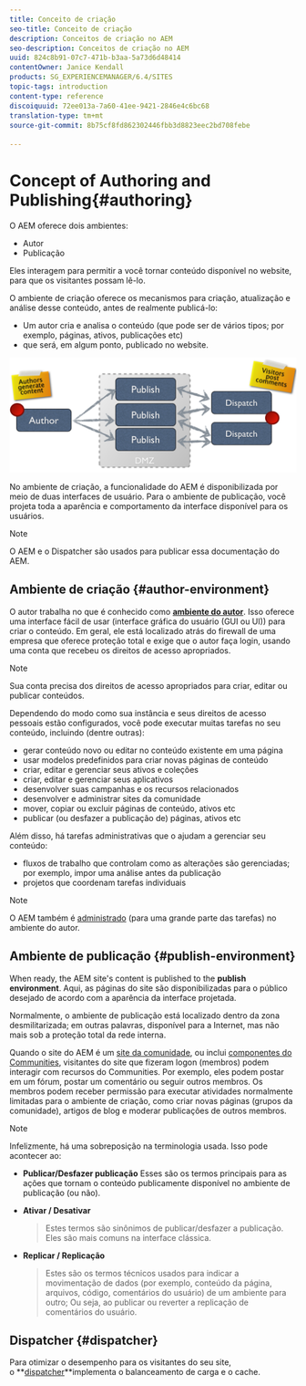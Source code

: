 ```yaml
---
title: Conceito de criação
seo-title: Conceito de criação
description: Conceitos de criação no AEM
seo-description: Conceitos de criação no AEM
uuid: 824c8b91-07c7-471b-b3aa-5a73d6d48414
contentOwner: Janice Kendall
products: SG_EXPERIENCEMANAGER/6.4/SITES
topic-tags: introduction
content-type: reference
discoiquuid: 72ee013a-7a60-41ee-9421-2846e4c6bc68
translation-type: tm+mt
source-git-commit: 8b75cf8fd862302446fbb3d8823eec2bd708febe

---
```



# Concept of Authoring and Publishing{#authoring}

O AEM oferece dois ambientes:

* Autor
* Publicação

Eles interagem para permitir a você tornar conteúdo disponível no website, para que os visitantes possam lê-lo.

O ambiente de criação oferece os mecanismos para criação, atualização e análise desse conteúdo, antes de realmente publicá-lo:

* Um autor cria e analisa o conteúdo (que pode ser de vários tipos; por exemplo, páginas, ativos, publicações etc)
* que será, em algum ponto, publicado no website.

![chlimage_1-289](assets/chlimage_1-289.png)

No ambiente de criação, a funcionalidade do AEM é disponibilizada por meio de duas interfaces de usuário. Para o ambiente de publicação, você projeta toda a aparência e comportamento da interface disponível para os usuários.

>[!NOTE]
>
>O AEM e o Dispatcher são usados para publicar essa documentação do AEM.

## Ambiente de criação {#author-environment}

O autor trabalha no que é conhecido como **[ambiente do autor](/help/sites-authoring/home.md)**. Isso oferece uma interface fácil de usar (interface gráfica do usuário (GUI ou UI)) para criar o conteúdo. Em geral, ele está localizado atrás do firewall de uma empresa que oferece proteção total e exige que o autor faça login, usando uma conta que recebeu os direitos de acesso apropriados.

>[!NOTE]
>
>Sua conta precisa dos direitos de acesso apropriados para criar, editar ou publicar conteúdos.

Dependendo do modo como sua instância e seus direitos de acesso pessoais estão configurados, você pode executar muitas tarefas no seu conteúdo, incluindo (dentre outras):

* gerar conteúdo novo ou editar no conteúdo existente em uma página
* usar modelos predefinidos para criar novas páginas de conteúdo
* criar, editar e gerenciar seus ativos e coleções
* criar, editar e gerenciar seus aplicativos
* desenvolver suas campanhas e os recursos relacionados
* desenvolver e administrar sites da comunidade
* mover, copiar ou excluir páginas de conteúdo, ativos etc
* publicar (ou desfazer a publicação de) páginas, ativos etc

Além disso, há tarefas administrativas que o ajudam a gerenciar seu conteúdo:

* fluxos de trabalho que controlam como as alterações são gerenciadas; por exemplo, impor uma análise antes da publicação
* projetos que coordenam tarefas individuais

>[!NOTE]
>
>O AEM também é [administrado](/help/sites-administering/home.md) (para uma grande parte das tarefas) no ambiente do autor.

## Ambiente de publicação {#publish-environment}

When ready, the AEM site&#39;s content is published to the **publish environment**. Aqui, as páginas do site são disponibilizadas para o público desejado de acordo com a aparência da interface projetada.

Normalmente, o ambiente de publicação está localizado dentro da zona desmilitarizada; em outras palavras, disponível para a Internet, mas não mais sob a proteção total da rede interna.

Quando o site do AEM é um [site da comunidade](/help/communities/overview.md), ou inclui [ componentes do Communities](/help/communities/author-communities.md), visitantes do site que fizeram logon (membros) podem interagir com recursos do Communities. Por exemplo, eles podem postar em um fórum, postar um comentário ou seguir outros membros. Os membros podem receber permissão para executar atividades normalmente limitadas para o ambiente de criação, como criar novas páginas (grupos da comunidade), artigos de blog e moderar publicações de outros membros.

>[!NOTE]
>
>Infelizmente, há uma sobreposição na terminologia usada. Isso pode acontecer ao:
>
>* **Publicar/Desfazer publicação**
   >  Esses são os termos principais para as ações que tornam o conteúdo publicamente disponível no ambiente de publicação (ou não).
   >
   >
* **Ativar / Desativar**
   >  Estes termos são sinônimos de publicar/desfazer a publicação. Eles são mais comuns na interface clássica.
   >
   >
* **Replicar / Replicação**
   >  Estes são os termos técnicos usados para indicar a movimentação de dados (por exemplo, conteúdo da página, arquivos, código, comentários do usuário) de um ambiente para outro; Ou seja, ao publicar ou reverter a replicação de comentários do usuário.
>



## Dispatcher {#dispatcher}

Para otimizar o desempenho para os visitantes do seu site, o **[dispatcher](https://helpx.adobe.com/experience-manager/dispatcher/user-guide.html)**implementa o balanceamento de carga e o cache.
